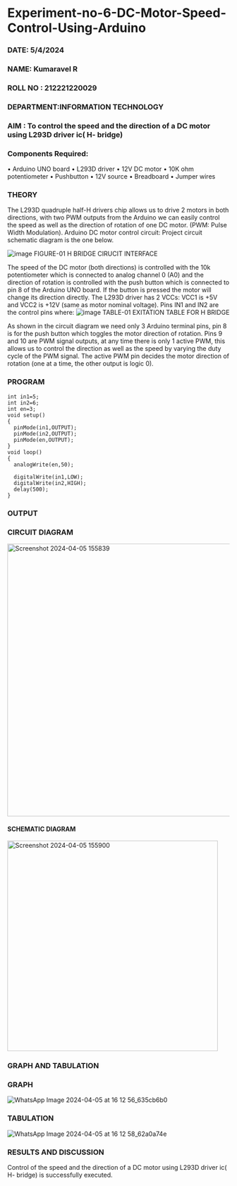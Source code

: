 # Experiment-no-6-DC-Motor-Speed-Control-Using-Arduino
###  DATE: 5/4/2024

###  NAME: Kumaravel R
###  ROLL NO : 212221220029
###  DEPARTMENT:INFORMATION TECHNOLOGY
### AIM : To control the speed and the direction of a DC motor using L293D driver ic( H- bridge)

### Components Required:
•	Arduino UNO board
•	L293D driver
•	12V DC motor
•	10K ohm potentiometer
•	Pushbutton
•	12V source
•	Breadboard
•	Jumper wires
### THEORY 
The L293D quadruple half-H drivers chip allows us to drive 2 motors in both directions, with two PWM outputs from the Arduino we can easily control the speed as well as the direction of rotation of one DC motor. (PWM: Pulse Width Modulation).
Arduino DC motor control circuit:
Project circuit schematic diagram is the one below.

![image](https://user-images.githubusercontent.com/36288975/167763051-b230c183-afc5-46f2-ba95-0f95e10dd6c9.png)
FIGURE-01 H BRIDGE CIRUCIT INTERFACE 
 
The speed of the DC motor (both directions) is controlled with the 10k potentiometer which is connected to analog channel 0 (A0) and the direction of rotation is controlled with the push button which is connected to pin 8 of the Arduino UNO board. If the button is pressed the motor will change its direction directly.
The L293D driver has 2 VCCs: VCC1 is +5V and VCC2 is +12V (same as motor nominal voltage). Pins IN1 and IN2 are the control pins where:
![image](https://user-images.githubusercontent.com/36288975/167763120-1421c2c5-8381-49eb-b376-03f6e1113b7a.png)
TABLE-01 EXITATION TABLE FOR H BRIDGE 

As shown in the circuit diagram we need only 3 Arduino terminal pins, pin 8 is for the push button which toggles the motor direction of rotation. Pins 9 and 10 are PWM signal outputs, at any time there is only 1 active PWM, this allows us to control the direction as well as the speed by varying the duty cycle of the PWM signal. The active PWM pin decides the motor direction of rotation (one at a time, the other output is logic 0).

### PROGRAM 
```
int in1=5;
int in2=6;
int en=3;
void setup()
{
  pinMode(in1,OUTPUT);
  pinMode(in2,OUTPUT);
  pinMode(en,OUTPUT);
}
void loop()
{
  analogWrite(en,50);
  
  digitalWrite(in1,LOW);
  digitalWrite(in2,HIGH);
  delay(500);
}
```

### OUTPUT
### CIRCUIT DIAGRAM
<img width="618" alt="Screenshot 2024-04-05 155839" src="https://github.com/KumaravelIT/Experiment-no-7-DC-Motor-Speed-Control-Using-Arduino/assets/117756569/acb04e3f-cae3-4d1b-ae42-425762f2d322">

#### SCHEMATIC DIAGRAM
<img width="477" alt="Screenshot 2024-04-05 155900" src="https://github.com/KumaravelIT/Experiment-no-7-DC-Motor-Speed-Control-Using-Arduino/assets/117756569/94707232-3f79-4a69-a772-7aa35403b983">




### GRAPH AND TABULATION 

### GRAPH
![WhatsApp Image 2024-04-05 at 16 12 56_635cb6b0](https://github.com/KumaravelIT/Experiment-no-7-DC-Motor-Speed-Control-Using-Arduino/assets/117756569/83cdd761-92be-4d70-96d3-66e51036ef2a)

### TABULATION
![WhatsApp Image 2024-04-05 at 16 12 58_62a0a74e](https://github.com/KumaravelIT/Experiment-no-7-DC-Motor-Speed-Control-Using-Arduino/assets/117756569/b94b5ca9-2e56-4778-b7c1-77d637629c1c)




### RESULTS AND DISCUSSION 

Control of the speed and the direction of a DC motor using L293D driver ic( H- bridge) is successfully executed.
